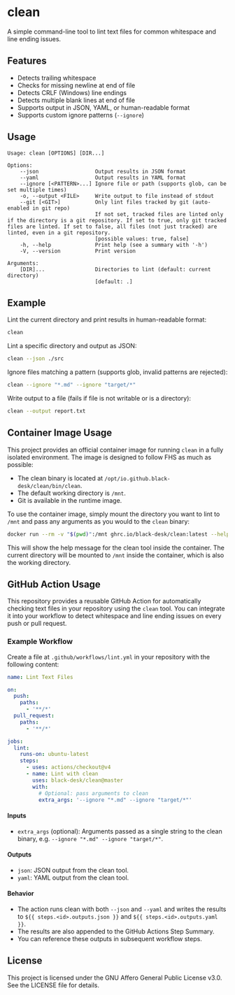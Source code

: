<!--
SPDX-License-Identifier: AGPL-3.0-or-later
SPDX-FileCopyrightText: Copyright (C) 2025 Chen Linxuan <me@black-desk.cn>
-->

# clean

A simple command-line tool to lint text files for common whitespace and line ending issues.

## Features

- Detects trailing whitespace
- Checks for missing newline at end of file
- Detects CRLF (Windows) line endings
- Detects multiple blank lines at end of file
- Supports output in JSON, YAML, or human-readable format
- Supports custom ignore patterns (`--ignore`)

## Usage


```text
Usage: clean [OPTIONS] [DIR...]

Options:
    --json                  Output results in JSON format
    --yaml                  Output results in YAML format
    --ignore [<PATTERN>...] Ignore file or path (supports glob, can be set multiple times)
    -o, --output <FILE>     Write output to file instead of stdout
    --git [<GIT>]           Only lint files tracked by git (auto-enabled in git repo)
                            If not set, tracked files are linted only if the directory is a git repository. If set to true, only git tracked files are linted. If set to false, all files (not just tracked) are linted, even in a git repository.
                            [possible values: true, false]
    -h, --help              Print help (see a summary with '-h')
    -V, --version           Print version

Arguments:
    [DIR]...                Directories to lint (default: current directory)
                            [default: .]
```

<!--
NOTE: The options and arguments section above should always be kept consistent with the output of `clean --help`.
If you update the CLI, please update both places.
-->

## Example

Lint the current directory and print results in human-readable format:

```sh
clean
```

Lint a specific directory and output as JSON:

```sh
clean --json ./src
```

Ignore files matching a pattern (supports glob, invalid patterns are rejected):

```sh
clean --ignore "*.md" --ignore "target/*"
```

Write output to a file (fails if file is not writable or is a directory):

```sh
clean --output report.txt
```

## Container Image Usage

This project provides an official container image for running `clean` in a fully isolated environment. The image is designed to follow FHS as much as possible:

- The clean binary is located at `/opt/io.github.black-desk/clean/bin/clean`.
- The default working directory is `/mnt`.
- Git is available in the runtime image.

To use the container image, simply mount the directory you want to lint to `/mnt` and pass any arguments as you would to the `clean` binary:

```sh
docker run --rm -v "$(pwd)":/mnt ghrc.io/black-desk/clean:latest --help
```

This will show the help message for the clean tool inside the container. The current directory will be mounted to `/mnt` inside the container, which is also the working directory.

## GitHub Action Usage

This repository provides a reusable GitHub Action for automatically checking text files in your repository using the `clean` tool. You can integrate it into your workflow to detect whitespace and line ending issues on every push or pull request.

### Example Workflow

Create a file at `.github/workflows/lint.yml` in your repository with the following content:

```yaml
name: Lint Text Files

on:
  push:
    paths:
      - '**/*'
  pull_request:
    paths:
      - '**/*'

jobs:
  lint:
    runs-on: ubuntu-latest
    steps:
      - uses: actions/checkout@v4
      - name: Lint with clean
        uses: black-desk/clean@master
        with:
          # Optional: pass arguments to clean
          extra_args: '--ignore "*.md" --ignore "target/*"'
```

#### Inputs

- `extra_args` (optional): Arguments passed as a single string to the clean binary, e.g. `--ignore "*.md" --ignore "target/*"`.

#### Outputs

- `json`: JSON output from the clean tool.
- `yaml`: YAML output from the clean tool.

#### Behavior

- The action runs clean with both `--json` and `--yaml` and writes the results to `${{ steps.<id>.outputs.json }}` and `${{ steps.<id>.outputs.yaml }}`.
- The results are also appended to the GitHub Actions Step Summary.
- You can reference these outputs in subsequent workflow steps.

## License

This project is licensed under the GNU Affero General Public License v3.0. See the LICENSE file for details.
